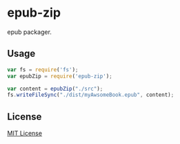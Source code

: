 # epub-zip

epub packager.

## Usage

```javascript
var fs = require('fs');
var epubZip = require('epub-zip');

var content = epubZip("./src");
fs.writeFileSync("./dist/myAwsomeBook.epub", content);
```

## License

[MIT License](http://en.wikipedia.org/wiki/MIT_License)